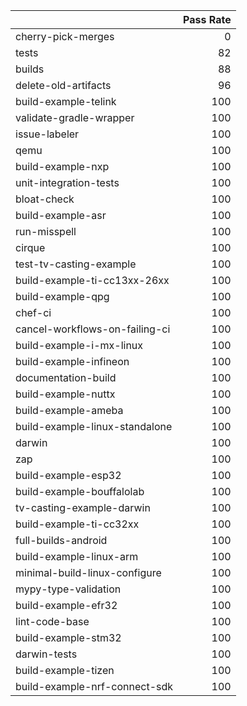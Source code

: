 |                                |   Pass Rate |
|:-------------------------------|------------:|
| cherry-pick-merges             |           0 |
| tests                          |          82 |
| builds                         |          88 |
| delete-old-artifacts           |          96 |
| build-example-telink           |         100 |
| validate-gradle-wrapper        |         100 |
| issue-labeler                  |         100 |
| qemu                           |         100 |
| build-example-nxp              |         100 |
| unit-integration-tests         |         100 |
| bloat-check                    |         100 |
| build-example-asr              |         100 |
| run-misspell                   |         100 |
| cirque                         |         100 |
| test-tv-casting-example        |         100 |
| build-example-ti-cc13xx-26xx   |         100 |
| build-example-qpg              |         100 |
| chef-ci                        |         100 |
| cancel-workflows-on-failing-ci |         100 |
| build-example-i-mx-linux       |         100 |
| build-example-infineon         |         100 |
| documentation-build            |         100 |
| build-example-nuttx            |         100 |
| build-example-ameba            |         100 |
| build-example-linux-standalone |         100 |
| darwin                         |         100 |
| zap                            |         100 |
| build-example-esp32            |         100 |
| build-example-bouffalolab      |         100 |
| tv-casting-example-darwin      |         100 |
| build-example-ti-cc32xx        |         100 |
| full-builds-android            |         100 |
| build-example-linux-arm        |         100 |
| minimal-build-linux-configure  |         100 |
| mypy-type-validation           |         100 |
| build-example-efr32            |         100 |
| lint-code-base                 |         100 |
| build-example-stm32            |         100 |
| darwin-tests                   |         100 |
| build-example-tizen            |         100 |
| build-example-nrf-connect-sdk  |         100 |